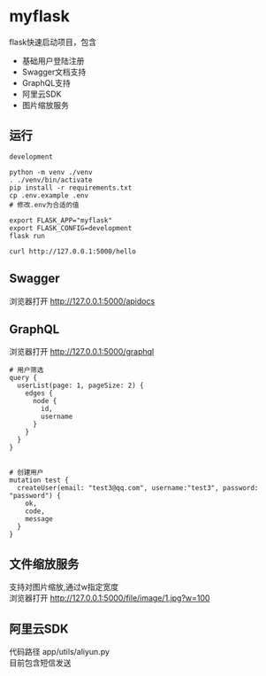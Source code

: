 myflask
==============
flask快速启动项目，包含
- 基础用户登陆注册
- Swagger文档支持
- GraphQL支持
- 阿里云SDK
- 图片缩放服务

## 运行
```
development

python -m venv ./venv
. ./venv/bin/activate
pip install -r requirements.txt
cp .env.example .env
# 修改.env为合适的值

export FLASK_APP="myflask"
export FLASK_CONFIG=development
flask run

curl http://127.0.0.1:5000/hello
```

## Swagger
浏览器打开 http://127.0.0.1:5000/apidocs

## GraphQL
浏览器打开 http://127.0.0.1:5000/graphql
```
# 用户筛选
query {
  userList(page: 1, pageSize: 2) {
    edges {
      node {
        id,
        username
      }
    }	
  }
}


# 创建用户
mutation test {
  createUser(email: "test3@qq.com", username:"test3", password: "password") {
    ok,
    code,
    message
  }
}
```

## 文件缩放服务
支持对图片缩放,通过w指定宽度  
浏览器打开 http://127.0.0.1:5000/file/image/1.jpg?w=100  

## 阿里云SDK
代码路径 app/utils/aliyun.py  
目前包含短信发送  
